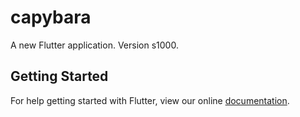 # capybara

A new Flutter application. Version s1000.

## Getting Started

For help getting started with Flutter, view our online
[documentation](https://flutter.io/).
